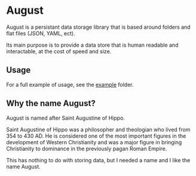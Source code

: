 # August

August is a persistant data storage library that is based around folders and flat files (JSON, YAML, ect).

Its main purpose is to provide a data store that is human readable and interactable, at the cost of speed and size.

## Usage

For a full example of usage, see the [example](example) folder.

## Why the name August?

August is named after Saint Augustine of Hippo.

Saint Augustine of Hippo was a philosopher and theologian who lived from 354 to 430 AD. He is considered one of the most important figures in the development of Western Christianity and was a major figure in bringing Christianity to dominance in the previously pagan Roman Empire.

This has nothing to do with storing data, but I needed a name and I like the name August.